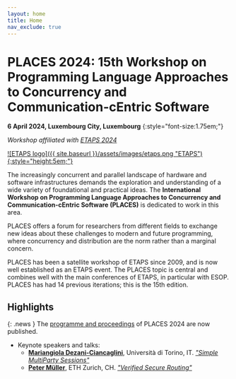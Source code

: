 ```yaml
---
layout: home
title: Home
nav_exclude: true
---
```


# PLACES 2024: 15th Workshop on Programming Language Approaches to Concurrency and Communication-cEntric Software

**6 April 2024, Luxembourg City, Luxembourg**
{:style="font-size:1.75em;"}

_Workshop affiliated with [ETAPS 2024](https://etaps.org/2024)_

[![ETAPS logo]({{ site.baseurl }}/assets/images/etaps.png "ETAPS"){:style="height:5em;"}](https://etaps.org/2024)

The increasingly concurrent and parallel landscape of hardware and software
infrastructures demands the exploration and understanding of a wide variety of
foundational and practical ideas. The **International Workshop on Programming
Language Approaches to Concurrency and Communication-cEntric Software (PLACES)**
is dedicated to work in this area.

PLACES offers a forum for researchers from different fields to exchange new
ideas about these challenges to modern and future programming, where concurrency
and distribution are the norm rather than a marginal concern.

PLACES has been a satellite workshop of ETAPS since 2009, and is now well
established as an ETAPS event.  The PLACES topic is central and combines well
with the main conferences of ETAPS, in particular with ESOP. 
PLACES has had 14 previous iterations; this is the 15th edition.


## Highlights

{: .news }
The [programme and proceedings](programme-proceedings) of PLACES 2024 are now published.

* Keynote speakers and talks:
  - **[Mariangiola Dezani-Ciancaglini](http://www.di.unito.it/~dezani/)**, Università di Torino, IT. *["Simple MultiParty Sessions"](programme-proceedings#keynote2)*
  - **[Peter Müller](http://www.pm.inf.ethz.ch/people/personal/pmueller-pers.html)**,  ETH Zurich, CH. *["Verified Secure Routing"](programme-proceedings#keynote1)*

